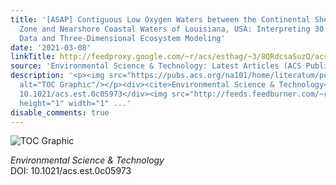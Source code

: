 ```yaml
---
title: '[ASAP] Contiguous Low Oxygen Waters between the Continental Shelf Hypoxia
  Zone and Nearshore Coastal Waters of Louisiana, USA: Interpreting 30 Years of Profiling
  Data and Three-Dimensional Ecosystem Modeling'
date: '2021-03-08'
linkTitle: http://feedproxy.google.com/~r/acs/esthag/~3/8QRdcsaSuzQ/acs.est.0c05973
source: 'Environmental Science & Technology: Latest Articles (ACS Publications)'
description: '<p><img src="https://pubs.acs.org/na101/home/literatum/publisher/achs/journals/content/esthag/0/esthag.ahead-of-print/acs.est.0c05973/20210308/images/medium/es0c05973_0010.gif"
  alt="TOC Graphic"/></p><div><cite>Environmental Science & Technology</cite></div><div>DOI:
  10.1021/acs.est.0c05973</div><img src="http://feeds.feedburner.com/~r/acs/esthag/~4/8QRdcsaSuzQ"
  height="1" width="1" ...'
disable_comments: true
---
```

<p><img src="https://pubs.acs.org/na101/home/literatum/publisher/achs/journals/content/esthag/0/esthag.ahead-of-print/acs.est.0c05973/20210308/images/medium/es0c05973_0010.gif" alt="TOC Graphic"/></p><div><cite>Environmental Science & Technology</cite></div><div>DOI: 10.1021/acs.est.0c05973</div><img src="http://feeds.feedburner.com/~r/acs/esthag/~4/8QRdcsaSuzQ" height="1" width="1" ...